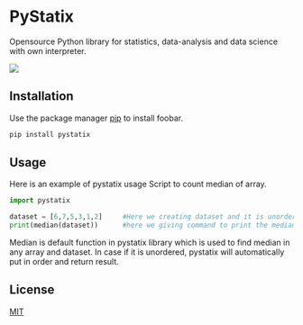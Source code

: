 # PyStatix
Opensource Python library for statistics, data-analysis and data science with own interpreter.

![](https://i.imgur.com/db4XfNt.png)


## Installation

Use the package manager [pip](https://pip.pypa.io/en/stable/) to install foobar.
```bash
pip install pystatix
```


## Usage
Here is an example of pystatix usage
Script to count median of array.

```python
import pystatix

dataset = [6,7,5,3,1,2]     #Here we creating dataset and it is unordered
print(median(dataset))      #here we giving command to print the median of our dataset.
```
Median is default function in pystatix library which is used to find median in any array and dataset. In case if it is unordered, pystatix will automatically put in order and return result.


## License
[MIT](https://choosealicense.com/licenses/mit/)
